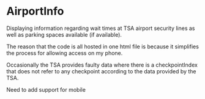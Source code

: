 # AirportInfo

Displaying information regarding wait times at TSA airport security lines as well as parking spaces available (if available).

The reason that the code is all hosted in one html file is because it simplifies the process for allowing access on my phone.

Occasionally the TSA provides faulty data where there is a checkpointIndex that does not refer to any checkpoint according to the data provided by the TSA.

Need to add support for mobile
